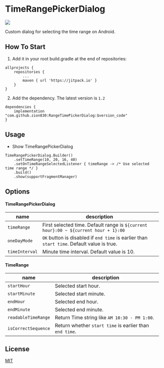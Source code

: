 # TimeRangePickerDialog

[![](https://jitpack.io/v/zion830/RangeTimePickerDialog.svg)](https://jitpack.io/#zion830/RangeTimePickerDialog)


Custom dialog for selecting the time range on Android.

## How To Start
1. Add it in your root build.gradle at the end of repositories:
```
allprojects {
    repositories {
        ...
        maven { url 'https://jitpack.io' }
    }
}
```
2. Add the dependency. The latest version is `1.2`
```
dependencies {
    implementation "com.github.zion830:RangeTimePickerDialog:$version_code"
}
```
## Usage
- Show TimeRangePickerDialog
```
TimeRangePickerDialog.Builder()
    .setTimeRange(10, 20, 16, 40)
    .setOnTimeRangeSelectedListener { timeRange -> /* Use selected time range */ }
    .build()
    .show(supportFragmentManager)
```
## Options
#### TimeRangePickerDialog
| name| description|
|---|---|
|`timeRange`|First selected time. Default range is `${current hour}:00 ~ ${current hour + 1}:00`|
| `oneDayMode`| `OK` button is disabled if `end time` is earlier than `start time`. Default value is true.|
| `timeInterval`| Minute time interval. Default value is 10.|

#### TimeRange
| name| description|
|---|---|
|`startHour`|Selected start hour.|
|`startMinute`|Selected start minute.|
|`endHour`|Selected end hour.|
|`endMinute`|Selected end minute.|
| `readableTimeRange`| Return Time string like `AM 10:30 - PM 1:00`.|
| `isCorrectSequence`| Return whether `start time` is earlier than `end time`.|

## License
[MIT](https://choosealicense.com/licenses/mit/)
